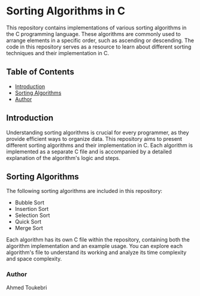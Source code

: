 # Sorting Algorithms in C

This repository contains implementations of various sorting algorithms in the C programming language. These algorithms are commonly used to arrange elements in a specific order, such as ascending or descending. The code in this repository serves as a resource to learn about different sorting techniques and their implementation in C.

## Table of Contents

- [Introduction](#introduction)
- [Sorting Algorithms](#sorting-algorithms)
- [Author](#Author)

## Introduction

Understanding sorting algorithms is crucial for every programmer, as they provide efficient ways to organize data. This repository aims to present different sorting algorithms and their implementation in C. Each algorithm is implemented as a separate C file and is accompanied by a detailed explanation of the algorithm's logic and steps.

## Sorting Algorithms

The following sorting algorithms are included in this repository:

- Bubble Sort
- Insertion Sort
- Selection Sort
- Quick Sort
- Merge Sort

Each algorithm has its own C file within the repository, containing both the algorithm implementation and an example usage. You can explore each algorithm's file to understand its working and analyze its time complexity and space complexity.

### Author
Ahmed Toukebri

